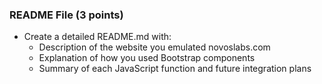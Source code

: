 ### README File (3 points)
- Create a detailed README.md with:
  - Description of the website you emulated
  novoslabs.com
  - Explanation of how you used Bootstrap components
  - Summary of each JavaScript function and future integration plans